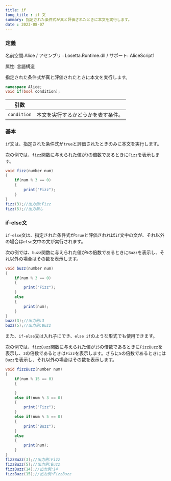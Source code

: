 ```yaml
---
title: if
long_title : if 文
summary: 指定された条件式が真と評価されたときに本文を実行します。
date : 2023-08-07
---
```

### 定義
名前空間:Alice / アセンブリ : Losetta.Runtime.dll / サポート: AliceScript1

属性: 言語構造

指定された条件式が真と評価されたときに本文を実行します。

```cs title="AliceScript"
namespace Alice;
void if(bool condition);
```

|引数| |
|-|-|
|`condition`|本文を実行するかどうかを表す条件。|

### 基本
`if`文は、指定された条件式が`true`と評価されたときのみに本文を実行します。

次の例では、`fizz`関数に与えられた値が`3`の倍数であるときに`Fizz`を表示します。

```cs title="AliceScript"
void fizz(number num)
{
    if(num % 3 == 0)
    {
        print("Fizz");
    }
}
fizz(3);//出力例:Fizz
fizz(5);//出力無し
```

### if-else文
`if-else`文は、指定された条件式が`true`と評価されれば`if`文中の文が、それ以外の場合は`else`文中の文が実行されます。

次の例では、`buzz`関数に与えられた値が`5`の倍数であるときに`Buzz`を表示し、それ以外の場合はその数を表示します。

```cs title="AliceScript"
void buzz(number num)
{
    if(num % 3 == 0)
    {
        print("Fizz");
    }
    else
    {
        print(num);
    }
}
buzz(3);//出力例:3
buzz(5);//出力例:Buzz
```

また、`if-else`文は入れ子にでき、`else if`のような形式でも使用できます。

次の例では、`fizzBuzz`関数に与えられた値が`15`の倍数であるときに`FizzBuzz`を表示し、`3`の倍数であるときは`Fizz`を表示します。さらに`5`の倍数であるときには`Buzz`を表示し、それ以外の場合はその数を表示します。

```cs title="AliceScript"
void fizzBuzz(number num)
{
    if(num % 15 == 0)
    {

    }
    else if(num % 3 == 0)
    {
        print("Fizz");
    }
    else if(num % 5 == 0)
    {
        print("Buzz");
    }
    else
    {
        print(num);
    }
}
fizzBuzz(3);//出力例:Fizz
fizzBuzz(5);//出力例:Buzz
fizzBuzz(14);//出力例:14
fizzBuzz(15);//出力例:FizzBuzz
```